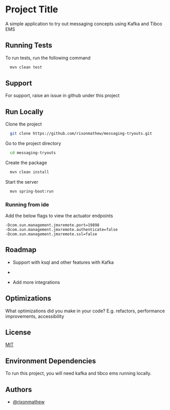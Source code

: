 
# Project Title

A simple application to try out messaging concepts using Kafka and Tibco EMS


## Running Tests

To run tests, run the following command

```bash
  mvn clean test
```


## Support

For support, raise an issue in github under this project


## Run Locally

Clone the project

```bash
  git clone https://github.com/rixonmathew/messaging-tryouts.git 
```

Go to the project directory

```bash
  cd messaging-tryouts
```

Create the package

```bash
  mvn clean install
```

Start the server

```bash
  mvn spring-boot:run
```

### Running from ide

Add the below flags to view the actuator endpoints 
```shell
-Dcom.sun.management.jmxremote.port=19898
-Dcom.sun.management.jmxremote.authenticate=false
-Dcom.sun.management.jmxremote.ssl=false
```

## Roadmap

- Support with ksql and other features with Kafka

-

- Add more integrations


## Optimizations

What optimizations did you make in your code? E.g. refactors, performance improvements, accessibility


## License

[MIT](https://choosealicense.com/licenses/mit/)


## Environment Dependencies

To run this project, you will need kafka and tibco ems running locally.


## Authors

- [@rixonmathew](https://www.github.com/rixonmathew)
